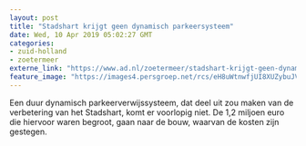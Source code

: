 ```yaml
---
layout: post
title: "Stadshart krijgt geen dynamisch parkeersysteem"
date: Wed, 10 Apr 2019 05:02:27 GMT
categories: 
- zuid-holland 
- zoetermeer 
externe_link: "https://www.ad.nl/zoetermeer/stadshart-krijgt-geen-dynamisch-parkeersysteem~a004b49f/"
feature_image: "https://images4.persgroep.net/rcs/eH8uWtnwfjUI8XUZybuJV3dJ67A/diocontent/77126098/_fitwidth/400/?appId=21791a8992982cd8da851550a453bd7f&quality=0.7"
---
```


Een duur dynamisch parkeerverwijssysteem, dat deel uit zou maken van de verbetering van het Stadshart, komt er voorlopig niet. De 1,2 miljoen euro die hiervoor waren begroot, gaan naar de bouw, waarvan de kosten zijn gestegen.
